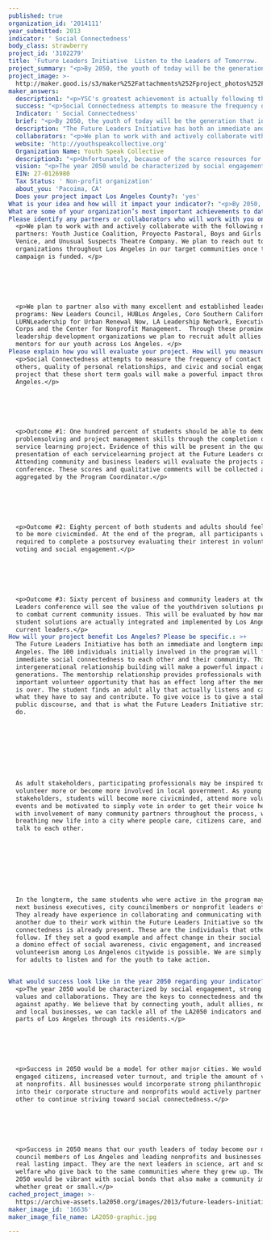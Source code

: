 ```yaml
---
published: true
organization_id: '2014111'
year_submitted: 2013
indicator: ' Social Connectedness'
body_class: strawberry
project_id: '3102279'
title: 'Future Leaders Initiative  Listen to the Leaders of Tomorrow. '
project_summary: "<p>By 2050, the youth of today will be the generation that inherits Los Angeles. They will be the ones making decisions about the city's economy, transportation, housing, education, and everything that impacts Los Angelenos 37 years from now. One of them may even be the mayor in 2050. So why are we not listening to them?    </p>\r\n\r\n<p>Youth Speak Collective (YSC) will address this issue of social connectedness and apathy using our Future Leaders Initiative, a youth-driven leadership training campaign that pairs high school students throughout the City of Los Angeles with business and community professionals. Over the course of six months, each student will participate in an intensive training, mentoring and civic learning curriculum with their paired professional, in preparation to be one of Los Angeles's future 2050 leaders. Students will learn about civic engagement, social entrepreneurship, and creative leadership from their mentoring professionals, culminating in a service-learning project where each youth/adult pair work together to solve a Los Angeles community issue.</p>\r\n\r\n<p>It is our belief that youth are simply not given enough credit. When given the opportunity, they have the drive and ability to surprise us with amazing ideas. Through genuine listening , strategic mentoring and engaged coaching, we can tap into the fresh outlook and wisdom of youth in our currently estranged communities. The guidance and mentorship of invested, caring adults can help transform Los Angeles into a socially connected, civically active community.</p>\r\n\r\n<p>The following outline briefly summarizes the actions steps of the Future Leaders Initiative.</p>\r\n\r\n<p>•\tPair 50 high school students and 50 professionals from the five core areas in Los Angeles: South Los Angeles, East Los Angeles, Central Los Angeles, West Los Angeles, and San Fernando Valley</p>\r\n<p>•\tProfessionals will mentor, train, and coach youth for six months using a “Community Impact” curriculum</p>\r\n<p>•\tProfessionals will meet with the youth for at least eight hours a month</p>\r\n<p>•\tStudents will be tasked with selecting a real world problem in their community to solve through a service learning project</p>\r\n<p>•\tAfter completion of curriculum, students will be required to select a nonprofit partner that is working to address the community problem they have selected to resolve in order to leverage outreach and implementation of their service learning project</p>\r\n<p>•\tService learning projects will involve local elected offices, small businesses, and community groups to maximize social connectedness and impact </p>\r\n<p>•\tProgram will culminate in a Future Leaders conference where all participating students and professionals gather to present their projects and solutions to Los Angeles stakeholders, such as city officials, business executives, and nonprofit leaders. </p>"
project_image: >-
  http://maker.good.is/s3/maker%252Fattachments%252Fproject_photos%252Fimages%252F16636%252Fdisplay%252FLA2050-graphic.jpg=c570x385
maker_answers:
  description1: "<p>YSC's greatest achievement is actually following through on our youth-driven philosophy. We listen carefully to what the youth want and need and work with them to implement their ideas. This youth/adult collaboration has created effective programs that youth gravitate toward and has brought about the following achievements in just seven short years.</p>\r\n\r\n<p>•\tProject Kawazoe - A drought-tolerant, Japanese-inspired pocket park in Pacoima, designed and built by students in the community. </p>\r\n<p>•\tClub Futbolito - A free club soccer program for at-risk youth, serving over 1000 players </p>\r\n<p>•\tPacoima Neighborhood Partnership – A founding member of a community led forum of over 50 community members, nonprofits, for-profits, elected offices, law enforcement, educators and students who meet monthly to discuss community issues and come up with viable solutions</p>\r\n<p>•\tCreation of ten murals and developing more in the Northeast San Fernando Valley</p>\r\n<p>•\tProject Youth Green - a four-acre community garden and activity space in the heart of Pacoima</p>\r\n<p>•\tYouth Speak Media Solutions - A social enterprise that provides youth with jobs in the digital arts and film industry</p>\r\n<p>•\tCreation of over twenty marketing films for local businesses and Los Angeles based nonprofits</p>\r\n<p>•\tCreative Tech Center - An arts center and open computer lab in the Northeast San Fernando Valley</p>"
  success: "<p>Social Connectedness attempts to measure the frequency of contact with others, quality of personal relationships, and civic and social engagement. We project that these short term goals will make a powerful impact throughout Los Angeles.</p>\r\n\r\n<p>Outcome #1: One hundred percent of students should be able to demonstrate problem-solving and project management skills through the completion of a service learning project. Evidence of this will be present in the quality and presentation of each service-learning project at the Future Leaders conference. Attending community and business leaders will evaluate the projects at the conference. These scores and qualitative comments will be collected and aggregated by the Program Coordinator.</p>\r\n\r\n<p>Outcome #2: Eighty percent of both students and adults should feel a desire to be more civic-minded. At the end of the program, all participants will be required to complete a post-survey evaluating their interest in volunteerism, voting and social engagement.</p>\r\n\r\n<p>Outcome #3: Sixty percent of business and community leaders at the Future Leaders conference will see the value of the youth-driven solutions presented to combat current community issues. This will be evaluated by how many of the student solutions are actually integrated and implemented by Los Angeles' current leaders.</p>"
  Indicator: ' Social Connectedness'
  brief: "<p>By 2050, the youth of today will be the generation that inherits Los Angeles. They will be the ones making decisions about the city's economy, transportation, housing, education, and everything that impacts Los Angelenos 37 years from now. One of them may even be the mayor in 2050. So why are we not listening to them?    </p>\r\n\r\n<p>Youth Speak Collective (YSC) will address this issue of social connectedness and apathy using our Future Leaders Initiative, a youth-driven leadership training campaign that pairs high school students throughout the City of Los Angeles with business and community professionals. Over the course of six months, each student will participate in an intensive training, mentoring and civic learning curriculum with their paired professional, in preparation to be one of Los Angeles's future 2050 leaders. Students will learn about civic engagement, social entrepreneurship, and creative leadership from their mentoring professionals, culminating in a service-learning project where each youth/adult pair work together to solve a Los Angeles community issue.</p>\r\n\r\n<p>It is our belief that youth are simply not given enough credit. When given the opportunity, they have the drive and ability to surprise us with amazing ideas. Through genuine listening , strategic mentoring and engaged coaching, we can tap into the fresh outlook and wisdom of youth in our currently estranged communities. The guidance and mentorship of invested, caring adults can help transform Los Angeles into a socially connected, civically active community.</p>\r\n\r\n<p>The following outline briefly summarizes the actions steps of the Future Leaders Initiative.</p>\r\n\r\n<p>•\tPair 50 high school students and 50 professionals from the five core areas in Los Angeles: South Los Angeles, East Los Angeles, Central Los Angeles, West Los Angeles, and San Fernando Valley</p>\r\n<p>•\tProfessionals will mentor, train, and coach youth for six months using a “Community Impact” curriculum</p>\r\n<p>•\tProfessionals will meet with the youth for at least eight hours a month</p>\r\n<p>•\tStudents will be tasked with selecting a real world problem in their community to solve through a service learning project</p>\r\n<p>•\tAfter completion of curriculum, students will be required to select a nonprofit partner that is working to address the community problem they have selected to resolve in order to leverage outreach and implementation of their service learning project</p>\r\n<p>•\tService learning projects will involve local elected offices, small businesses, and community groups to maximize social connectedness and impact </p>\r\n<p>•\tProgram will culminate in a Future Leaders conference where all participating students and professionals gather to present their projects and solutions to Los Angeles stakeholders, such as city officials, business executives, and nonprofit leaders. </p>"
  description: "The Future Leaders Initiative has both an immediate and long-term impact in Los Angeles. The 100 individuals initially involved in the program will feel an immediate social connectedness to each other and their community. This inter-generational relationship building will make a powerful impact across generations. The mentorship relationship provides professionals with an important volunteer opportunity that has an effect long after the mentorship is over. The student finds an adult ally that actually listens and cares about what they have to say and contribute. To give voice is to give a stake in the public discourse, and that is what the Future Leaders Initiative strives to do.\r\n\r\n\r\nAs adult stakeholders, participating professionals may be inspired to volunteer more or become more involved in local government. As young stakeholders, students will become more civic-minded, attend more volunteer events and be motivated to simply vote in order to get their voice heard. And with involvement of many community partners throughout the process, we are breathing new life into a city where people care, citizens care, and neighbors talk to each other.\r\n\r\n\r\nIn the long-term, the same students who were active in the program may be the next business executives, city councilmembers or nonprofit leaders of 2050. They already have experience in collaborating and communicating with one another due to their work within the Future Leaders Initiative so the social connectedness is already present. These are the individuals that others follow. If they set a good example and affect change in their social spheres, a domino effect of social awareness, civic engagement, and increased volunteerism among Los Angelenos city-wide is possible. We are simply asking for adults to listen and for the youth to take action.\r\n"
  collaborators: "<p>We plan to work with and actively collaborate with the following nonprofit partners: Youth Justice Coalition, Proyecto Pastoral, Boys and Girls Club of Venice, and Unusual Suspects Theatre Company. We plan to reach out to other organizations throughout Los Angeles in our target communities once the campaign is funded. </p>\r\n\r\n<p>We plan to partner also with many excellent and established leadership programs: New Leaders Council, HUB-Los Angeles, Coro Southern California, LURN-Leadership for Urban Renewal Now, LA Leadership Network, Executive Service Corps and the Center for Nonprofit Management.  Through these prominent leadership development organizations we plan to recruit adult allies and mentors for our youth across Los Angeles. </p>"
  website: 'http://youthspeakcollective.org'
  Organization Name: Youth Speak Collective
  description3: "<p>Unfortunately, because of the scarce resources for nonprofits, we have many competitors. Youth Speak Collective strives to work with as many organizations as possible to leverage resources and achieve our mission. Though nonprofits do not like to think in terms of competition, the reality, unfortunately, is that every business and nonprofit in Los Angeles is our competition.  In addition to funding dollars, advances in technology make the competition for attention and visibility fierce. </p>\r\n\r\n<p>To minimize competition and work towards collaboration, YSC through the LA2050 grant will partner with groups across Los Angeles that align with our impact goals. We also similarly partner with for-profit businesses for several of our programs. It has been a wonderful way for us to keep costs down, prevent duplication of services, and share resources. We believe the collaboration between home, the school district, nonprofits, businesses and the community has a direct correlation to successful growth of our youth and the City of Los Angeles. We believe that the challenges in our community are similar to the ones in other areas of Los Angeles, but we each have different solutions and ideas around our issues.</p>"
  vision: "<p>The year 2050 would be characterized by social engagement, strong community values and collaborations. They are the keys to connectedness and the weapons against apathy. We believe that by connecting youth, adult allies, nonprofits, and local businesses, we can tackle all of the LA2050 indicators and link parts of Los Angeles through its residents.</p>\r\n\r\n<p>Success in 2050 would be a model for other major cities. We would see more engaged citizens, increased voter turnout, and triple the amount of volunteers at nonprofits. All businesses would incorporate strong philanthropic values into their corporate structure and nonprofits would actively partner with each other to continue striving toward social connectedness.</p>\r\n\r\n<p>Success in 2050 means that our youth leaders of today become our next city council members of Los Angeles and leading nonprofits and businesses that make real lasting impact. They are the next leaders in science, art and social welfare who give back to the same communities where they grew up. The year 2050 would be vibrant with social bonds that also make a community impact, whether great or small.</p>"
  EIN: 27-0126980
  Tax Status: ' Non-profit organization'
  about_you: 'Pacoima, CA'
  Does your project impact Los Angeles County?: 'yes'
What is your idea and how will it impact your indicator?: "<p>By 2050, the youth of today will be the generation that inherits Los Angeles. They will be the ones making decisions about the city's economy, transportation, housing, education, and everything that impacts Los Angelenos 37 years from now. One of them may even be the mayor in 2050. So why are we not listening to them?    </p>\n\n\n\n\n\n<p>Youth Speak Collective (YSC) will address this issue of social connectedness and apathy using our Future Leaders Initiative, a youthdriven leadership training campaign that pairs high school students throughout the City of Los Angeles with business and community professionals. Over the course of six months, each student will participate in an intensive training, mentoring and civic learning curriculum with their paired professional, in preparation to be one of Los Angeles's future 2050 leaders. Students will learn about civic engagement, social entrepreneurship, and creative leadership from their mentoring professionals, culminating in a servicelearning project where each youth/adult pair work together to solve a Los Angeles community issue.</p>\n\n\n\n\n\n<p>It is our belief that youth are simply not given enough credit. When given the opportunity, they have the drive and ability to surprise us with amazing ideas. Through genuine listening , strategic mentoring and engaged coaching, we can tap into the fresh outlook and wisdom of youth in our currently estranged communities. The guidance and mentorship of invested, caring adults can help transform Los Angeles into a socially connected, civically active community.</p>\n\n\n\n\n\n<p>The following outline briefly summarizes the actions steps of the Future Leaders Initiative.</p>\n\n\n\n\n\n<p>*\tPair 50 high school students and 50 professionals from the five core areas in Los Angeles: South Los Angeles, East Los Angeles, Central Los Angeles, West Los Angeles, and San Fernando Valley</p>\n\n\n<p>*\tProfessionals will mentor, train, and coach youth for six months using a “Community Impact” curriculum</p>\n\n\n<p>*\tProfessionals will meet with the youth for at least eight hours a month</p>\n\n\n<p>*\tStudents will be tasked with selecting a real world problem in their community to solve through a service learning project</p>\n\n\n<p>*\tAfter completion of curriculum, students will be required to select a nonprofit partner that is working to address the community problem they have selected to resolve in order to leverage outreach and implementation of their service learning project</p>\n\n\n<p>*\tService learning projects will involve local elected offices, small businesses, and community groups to maximize social connectedness and impact </p>\n\n\n<p>*\tProgram will culminate in a Future Leaders conference where all participating students and professionals gather to present their projects and solutions to Los Angeles stakeholders, such as city officials, business executives, and nonprofit leaders. </p>"
What are some of your organization’s most important achievements to date?: "<p>YSC's greatest achievement is actually following through on our youthdriven philosophy. We listen carefully to what the youth want and need and work with them to implement their ideas. This youth/adult collaboration has created effective programs that youth gravitate toward and has brought about the following achievements in just seven short years.</p>\n\n\n\n\n\n<p>*\tProject Kawazoe  A droughttolerant, Japaneseinspired pocket park in Pacoima, designed and built by students in the community. </p>\n\n\n<p>*\tClub Futbolito  A free club soccer program for atrisk youth, serving over 1000 players </p>\n\n\n<p>*\tPacoima Neighborhood Partnership — A founding member of a community led forum of over 50 community members, nonprofits, forprofits, elected offices, law enforcement, educators and students who meet monthly to discuss community issues and come up with viable solutions</p>\n\n\n<p>*\tCreation of ten murals and developing more in the Northeast San Fernando Valley</p>\n\n\n<p>*\tProject Youth Green  a fouracre community garden and activity space in the heart of Pacoima</p>\n\n\n<p>*\tYouth Speak Media Solutions  A social enterprise that provides youth with jobs in the digital arts and film industry</p>\n\n\n<p>*\tCreation of over twenty marketing films for local businesses and Los Angeles based nonprofits</p>\n\n\n<p>*\tCreative Tech Center  An arts center and open computer lab in the Northeast San Fernando Valley</p>"
Please identify any partners or collaborators who will work with you on this project.: >-
  <p>We plan to work with and actively collaborate with the following nonprofit
  partners: Youth Justice Coalition, Proyecto Pastoral, Boys and Girls Club of
  Venice, and Unusual Suspects Theatre Company. We plan to reach out to other
  organizations throughout Los Angeles in our target communities once the
  campaign is funded. </p>






  <p>We plan to partner also with many excellent and established leadership
  programs: New Leaders Council, HUBLos Angeles, Coro Southern California,
  LURNLeadership for Urban Renewal Now, LA Leadership Network, Executive Service
  Corps and the Center for Nonprofit Management.  Through these prominent
  leadership development organizations we plan to recruit adult allies and
  mentors for our youth across Los Angeles. </p>
Please explain how you will evaluate your project. How will you measure success?: >-
  <p>Social Connectedness attempts to measure the frequency of contact with
  others, quality of personal relationships, and civic and social engagement. We
  project that these short term goals will make a powerful impact throughout Los
  Angeles.</p>






  <p>Outcome #1: One hundred percent of students should be able to demonstrate
  problemsolving and project management skills through the completion of a
  service learning project. Evidence of this will be present in the quality and
  presentation of each servicelearning project at the Future Leaders conference.
  Attending community and business leaders will evaluate the projects at the
  conference. These scores and qualitative comments will be collected and
  aggregated by the Program Coordinator.</p>






  <p>Outcome #2: Eighty percent of both students and adults should feel a desire
  to be more civicminded. At the end of the program, all participants will be
  required to complete a postsurvey evaluating their interest in volunteerism,
  voting and social engagement.</p>






  <p>Outcome #3: Sixty percent of business and community leaders at the Future
  Leaders conference will see the value of the youthdriven solutions presented
  to combat current community issues. This will be evaluated by how many of the
  student solutions are actually integrated and implemented by Los Angeles'
  current leaders.</p>
How will your project benefit Los Angeles? Please be specific.: >+
  The Future Leaders Initiative has both an immediate and longterm impact in Los
  Angeles. The 100 individuals initially involved in the program will feel an
  immediate social connectedness to each other and their community. This
  intergenerational relationship building will make a powerful impact across
  generations. The mentorship relationship provides professionals with an
  important volunteer opportunity that has an effect long after the mentorship
  is over. The student finds an adult ally that actually listens and cares about
  what they have to say and contribute. To give voice is to give a stake in the
  public discourse, and that is what the Future Leaders Initiative strives to
  do.









  As adult stakeholders, participating professionals may be inspired to
  volunteer more or become more involved in local government. As young
  stakeholders, students will become more civicminded, attend more volunteer
  events and be motivated to simply vote in order to get their voice heard. And
  with involvement of many community partners throughout the process, we are
  breathing new life into a city where people care, citizens care, and neighbors
  talk to each other.









  In the longterm, the same students who were active in the program may be the
  next business executives, city councilmembers or nonprofit leaders of 2050.
  They already have experience in collaborating and communicating with one
  another due to their work within the Future Leaders Initiative so the social
  connectedness is already present. These are the individuals that others
  follow. If they set a good example and affect change in their social spheres,
  a domino effect of social awareness, civic engagement, and increased
  volunteerism among Los Angelenos citywide is possible. We are simply asking
  for adults to listen and for the youth to take action.


What would success look like in the year 2050 regarding your indicator?: >-
  <p>The year 2050 would be characterized by social engagement, strong community
  values and collaborations. They are the keys to connectedness and the weapons
  against apathy. We believe that by connecting youth, adult allies, nonprofits,
  and local businesses, we can tackle all of the LA2050 indicators and link
  parts of Los Angeles through its residents.</p>






  <p>Success in 2050 would be a model for other major cities. We would see more
  engaged citizens, increased voter turnout, and triple the amount of volunteers
  at nonprofits. All businesses would incorporate strong philanthropic values
  into their corporate structure and nonprofits would actively partner with each
  other to continue striving toward social connectedness.</p>






  <p>Success in 2050 means that our youth leaders of today become our next city
  council members of Los Angeles and leading nonprofits and businesses that make
  real lasting impact. They are the next leaders in science, art and social
  welfare who give back to the same communities where they grew up. The year
  2050 would be vibrant with social bonds that also make a community impact,
  whether great or small.</p>
cached_project_image: >-
  https://archive-assets.la2050.org/images/2013/future-leaders-initiative-listen-to-the-leaders-of-tomorrow/maker.good.is/s3/maker%252Fattachments%252Fproject_photos%252Fimages%252F16636%252Fdisplay%252FLA2050-graphic.jpg=c570x385.jpg
maker_image_id: '16636'
maker_image_file_name: LA2050-graphic.jpg

---
```

